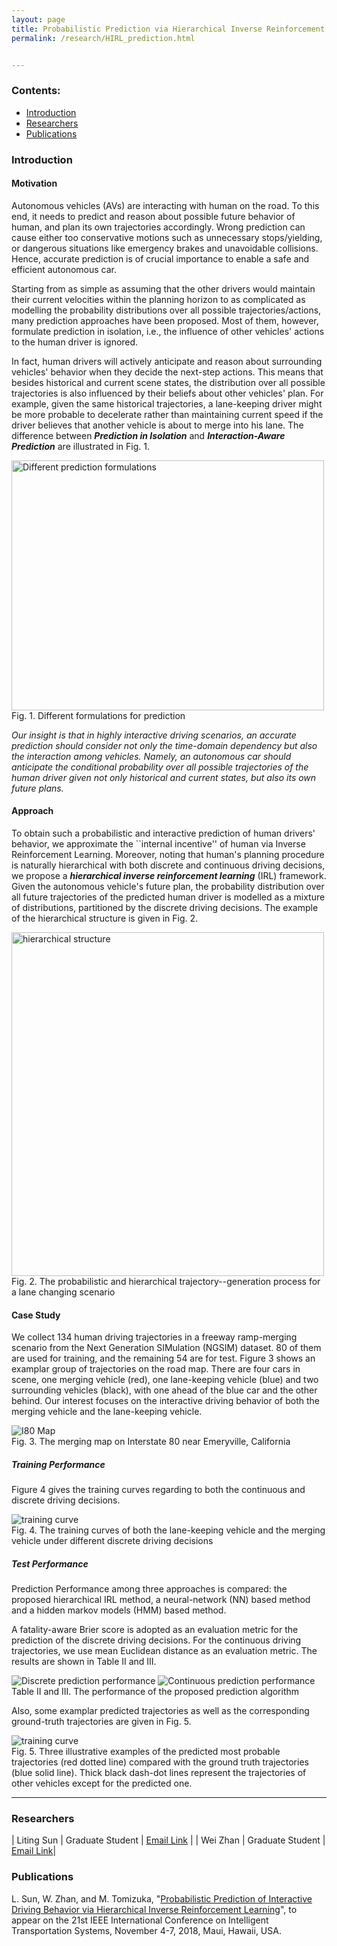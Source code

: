 ```yaml
---
layout: page
title: Probabilistic Prediction via Hierarchical Inverse Reinforcement Learning
permalink: /research/HIRL_prediction.html


---
```


### Contents:

- [Introduction](#id1)
- [Researchers](#id3)
- [Publications](#id4)

<!-- Title your work here -->

<!-- Add your own introduction here -->

### <a name="id1"></a>Introduction

#### Motivation

Autonomous vehicles (AVs) are interacting with human on the road. To this end, it needs to predict and reason about possible future behavior of human, and plan its own trajectories accordingly. Wrong prediction can cause either too conservative motions such as unnecessary stops/yielding, or dangerous situations like emergency brakes and unavoidable collisions. Hence, accurate prediction is of crucial importance to enable a safe and efficient autonomous car. 

Starting from as simple as assuming that the other drivers would maintain their current velocities within the planning horizon to as complicated as modelling the probability distributions over all possible trajectories/actions, many prediction approaches have been proposed. Most of them, however, formulate prediction in isolation, i.e., the influence of other vehicles' actions to the human driver is ignored.

In fact, human drivers will actively anticipate and reason about surrounding vehicles' behavior when they decide the next-step actions. This means that besides historical and current scene states, the distribution over all possible trajectories is also influenced by their beliefs about other vehicles' plan. For example, given the same historical trajectories, a lane-keeping driver might be more probable to decelerate rather than maintaining current speed if the driver believes that another vehicle is about to merge into his lane. The difference between **_Prediction in Isolation_** and **_Interaction-Aware Prediction_** are illustrated in Fig. 1.

 <img src="{{ site.baseurl }}/assets/images/research/vehicle/HIRL_isolated_vs_interaction_prediction.pdf" style="width:500px;height:400px;" title="Different prediction formulations">

<div class="image-caption">Fig. 1. Different formulations for prediction </div>

*Our insight is that in highly interactive driving scenarios, an accurate prediction should consider not only the time-domain dependency but also the interaction among vehicles. Namely, an autonomous car should anticipate the conditional probability over all possible trajectories of the human driver given not only historical and current states, but also its own future plans.*

#### Approach

To obtain such a probabilistic and interactive prediction of human drivers' behavior, we approximate the ``internal incentive'' of human via Inverse Reinforcement Learning. Moreover, noting that human's planning procedure is naturally hierarchical with both discrete and continuous driving decisions, we propose a **_hierarchical inverse reinforcement learning_** (IRL) framework. Given the autonomous vehicle's future plan, the probability distribution over all future trajectories of the predicted human driver is modelled as a mixture of distributions, partitioned by the discrete driving decisions. The example of the hierarchical structure is given in Fig. 2.

 <img src="{{ site.baseurl }}/assets/images/research/vehicle/HIRL_prediction_1.pdf" style="width:500px;height:550px;" title="hierarchical structure">

<div class="image-caption">Fig. 2. The probabilistic and hierarchical trajectory--generation process for a lane changing scenario </div>

#### Case Study

We collect 134 human driving trajectories in a freeway ramp-merging scenario from the Next Generation SIMulation (NGSIM) dataset. 80 of them are used for training, and the remaining 54 are for test. Figure 3 shows an examplar group of trajectories on the road map. There are four cars in scene, one merging vehicle (red), one lane-keeping vehicle (blue) and two surrounding vehicles (black), with one ahead of the blue car and the other behind. Our interest focuses on the interactive driving behavior of both the merging vehicle and the lane-keeping vehicle.

 <img src="{{ site.baseurl }}/assets/images/research/vehicle/HIRL_prediction_i80_map.pdf" title="I80 Map">

<div class="image-caption">Fig. 3. The merging map on Interstate 80 near Emeryville, California </div>

##### Training Performance

Figure 4 gives the training curves regarding to both the continuous and discrete driving decisions.  

 <img src="{{ site.baseurl }}/assets/images/research/vehicle/HIRL_prediction_all_training_curve.pdf" title="training curve">

<div class="image-caption">Fig. 4. The training curves of both the lane-keeping vehicle and the merging vehicle under different discrete driving decisions </div>

##### Test Performance

Prediction Performance among three approaches is compared: the proposed hierarchical IRL method, a neural-network (NN) based method and a hidden markov models (HMM) based method. 

A fatality-aware Brier score is adopted as an evaluation metric for the prediction of the discrete driving decisions. For the continuous driving trajectories, we use mean Euclidean distance as an evaluation metric. The results are shown in Table II and III.

 <img src="{{ site.baseurl }}/assets/images/research/vehicle/HIRL_prediction_Table_2.png" title="Discrete prediction performance">

 <img src="{{ site.baseurl }}/assets/images/research/vehicle/HIRL_prediction_Table_3.png" title="Continuous prediction performance">

<div class="image-caption">Table II and III. The performance of the proposed prediction algorithm </div>

Also, some examplar predicted trajectories as well as the corresponding ground-truth trajectories are given in Fig. 5. 

 <img src="{{ site.baseurl }}/assets/images/research/vehicle/HIRL_example_predicted_trajectories.pdf" title="training curve">

<div class="image-caption">Fig. 5. Three illustrative examples of the predicted most probable trajectories (red dotted line) compared with the ground truth trajectories (blue solid line). Thick black dash-dot lines represent the trajectories of other vehicles except for the predicted one. </div>

------

### <a name="id3"></a>Researchers

| Liting Sun | Graduate Student | [Email Link](mailto:litingsun@berkeley.edu) |
| Wei Zhan | Graduate Student | [Email Link](mailto:wzhan@berkeley.edu)|

### <a name="id4"></a>Publications

L. Sun, W. Zhan, and M. Tomizuka, "[Probabilistic Prediction of Interactive Driving Behavior via Hierarchical Inverse Reinforcement Learning](https://arxiv.org/abs/1809.02926)", to appear on the 21st IEEE International Conference on Intelligent Transportation Systems, November 4-7, 2018, Maui, Hawaii, USA.